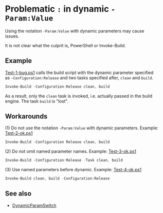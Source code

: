 # Problematic `:` in dynamic `-Param:Value`

Using the notation `-Param:Value` with dynamic parameters may cause issues.

It is not clear what the culprit is, PowerShell or Invoke-Build.

## Example

[Test-1-bug.ps1](Test-1-bug.ps1) calls the build script with the dynamic
parameter specified as `-Configuration:Release` and two tasks specified after,
`clean` and `build`.

```powershell
Invoke-Build -Configuration:Release clean, build
```

As a result, only the `clean` task is invoked, i.e. actually passed in the
build engine. The task `build` is "lost".

## Workarounds

(1) Do not use the notation `-Param:Value` with dynamic parameters.
Example: [Test-2-ok.ps1](Test-2-ok.ps1)

```powershell
Invoke-Build -Configuration Release clean, build
```

(2) Do not omit named parameter names.
Example: [Test-3-ok.ps1](Test-3-ok.ps1)

```powershell
Invoke-Build -Configuration:Release -Task clean, build
```

(3) Use named parameters before dynamic.
Example: [Test-4-ok.ps1](Test-4-ok.ps1)

```powershell
Invoke-Build clean, build -Configuration:Release
```

## See also

- [DynamicParamSwitch](../DynamicParamSwitch)

